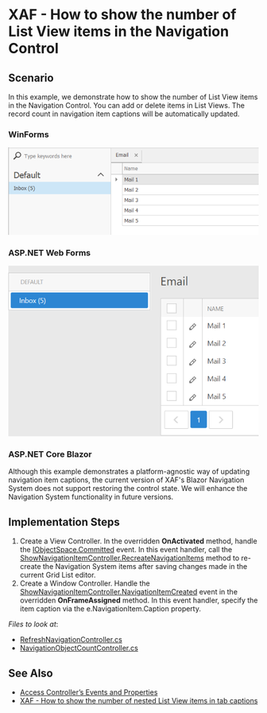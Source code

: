 # XAF - How to show the number of List View items in the Navigation Control

## Scenario
In this example, we demonstrate how to show the number of List View items in the Navigation Control. You can add or delete items in List Views. The record count in navigation item captions will be automatically updated. 

### WinForms

<img src="./media/example-win.png" width="600">

### ASP.NET Web Forms

<img src="./media/example-web.png" width="600">

### ASP.NET Core Blazor
Although this example demonstrates a platform-agnostic way of updating navigation item captions, the current version of XAF's Blazor Navigation System does not support restoring the control state. We will enhance the Navigation System functionality in future versions.

## Implementation Steps

1. Create a View Controller. In the overridden **OnActivated** method, handle the [IObjectSpace.Committed](https://docs.devexpress.com/eXpressAppFramework/DevExpress.ExpressApp.IObjectSpace.Committed) event. In this event handler, call the [ShowNavigationItemController.RecreateNavigationItems](https://docs.devexpress.com/eXpressAppFramework/DevExpress.ExpressApp.SystemModule.ShowNavigationItemController.RecreateNavigationItems) method to re-create the Navigation System items after saving changes made in the current Grid List editor.
2. Create a Window Controller. Handle the [ShowNavigationItemController.NavigationItemCreated](https://docs.devexpress.com/eXpressAppFramework/DevExpress.ExpressApp.SystemModule.ShowNavigationItemController.NavigationItemCreated) event in the overridden **OnFrameAssigned** method. In this event handler, specify the item caption via the e.NavigationItem.Caption property.

<!-- default file list --> 
*Files to look at*:
* [RefreshNavigationController.cs](./ItemCount/Module/CS/ItemCount.Module/Controllers/RefreshNavigationController.cs) 
* [NavigationObjectCountController.cs](./ItemCount/Module/CS/ItemCount.Module/Controllers/NavigationObjectCountController.cs) 
<!-- default file list end -->

## See Also
- [Access Controller’s Events and Properties](https://docs.devexpress.com/eXpressAppFramework/112676/concepts/controllers-and-actions/customize-controllers-and-actions#access-controllers-events-and-properties)
- [XAF - How to show the number of nested List View items in tab captions](https://github.com/DevExpress-Examples/XAF-How-to-show-the-number-of-nested-list-views-items-in-tab-captions)
